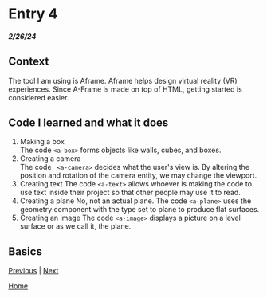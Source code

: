 # Entry 4
##### 2/26/24

## Context
The tool I am using is Aframe. Aframe helps design virtual reality (VR) experiences. Since A-Frame is made on top of HTML, getting started is considered easier.

## Code I learned and what it does

1. Making a box  
 The code  ```<a-box>``` forms objects like walls, cubes, and boxes.
2. Creating a camera  
 The code ``` <a-camera>``` decides what the user's view is. By altering the position and rotation of the camera entity, we may change the viewport.
3. Creating text
 The code ```<a-text>``` allows whoever is making the code to use text inside their project so that other people may use it to read.
4. Creating a plane
   No, not an actual plane. The code ```<a-plane>``` uses the geometry component with the type set to plane to produce flat surfaces.
5. Creating an image
   The code ```<a-image>``` displays a picture on a level surface or as we call it, the plane. 

## Basics

[Previous](entry03.md) | [Next](entry05.md)

[Home](../README.md)
